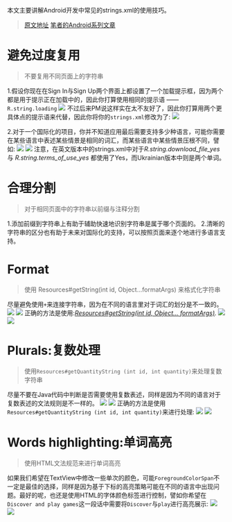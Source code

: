 本文主要讲解Android开发中常见的strings.xml的使用技巧。

> [原文地址](https://medium.com/@dmytrodanylyk/android-strings-xml-things-to-remember-c155025bb8bb#.muymqr8d0)
> [笔者的Android系列文章](https://github.com/wx-chevalier/Android-Boilerplate/blob/master/README.md)

# 避免过度复用
> 不要复用不同页面上的字符串

1.假设你现在在Sign In与Sign Up两个界面上都设置了一个加载提示框，因为两个都是用于提示正在加载中的，因此你打算使用相同的提示语 —— `R.string.loading`
![](https://coding.net/u/hoteam/p/Cache/git/raw/master/2016/7/3/1-JS87DDYrThImLteYAXtFhQ.png)
不过后来PM说这样实在太不友好了，因此你打算用两个更具体点的提示语来代替，因此你将你的`strings.xml`修改为了:
![](https://coding.net/u/hoteam/p/Cache/git/raw/master/2016/7/3/1-36F3gYBBrh0Df8BjfSUW-g.png)

2.对于一个国际化的项目，你并不知道应用最后需要支持多少种语言，可能你需要在某些语言中表述某些情景是相同的词汇，而某些语言中某些情景压根不同，譬如:
![](https://coding.net/u/hoteam/p/Cache/git/raw/master/2016/7/3/1-gyimVk1AvhWWQ6LF4vxL7A.png)
![](https://coding.net/u/hoteam/p/Cache/git/raw/master/2016/7/3/1-hG4uYDhTEIHOyVeU0lRqXw.png)
注意，在英文版本中的strings.xml中对于*R.string.download_file_yes* 与 *R.string.terms_of_use_yes* 都使用了Yes，而Ukrainian版本中则是两个单词。
# 合理分割
> 对于相同页面中的字符串以前缀与注释分割

1.添加前缀到字符串上有助于辅助快速地识别字符串是属于哪个页面的。
2.清晰的字符串的区分也有助于未来对国际化的支持，可以按照页面来逐个地进行多语言支持。

# Format
> 使用 Resources#getString(int id, Object...formatArgs) 来格式化字符串

尽量避免使用`+`来连接字符串，因为在不同的语言里对于词汇的划分是不一致的。
![](https://coding.net/u/hoteam/p/Cache/git/raw/master/2016/7/3/1-CY9aQc_Zg8q0Q17_y20MyA.png)
![](https://coding.net/u/hoteam/p/Cache/git/raw/master/2016/7/3/1-CMnyPXvHDND8RAFBfceSMQ.png)
正确的方法是使用:[*Resources#getString(int id, Object… formatArgs)*](https://developer.android.com/reference/android/content/res/Resources.html#getString%28int,%20java.lang.Object...%29)*.*
![](https://coding.net/u/hoteam/p/Cache/git/raw/master/2016/7/3/1-DSiEeB9gWTwCOJyxzUqMyA.png)
![](https://coding.net/u/hoteam/p/Cache/git/raw/master/2016/7/3/1-YXwYDDkBkDmopx47uJtR6w.png)

# Plurals:复数处理
> 使用`Resources#getQuantityString (int id, int quantity)`来处理复数字符串

尽量不要在Java代码中判断是否需要使用复数表述，同样是因为不同的语言对于复数表述的文法规则是不一样的。
![](https://coding.net/u/hoteam/p/Cache/git/raw/master/2016/7/3/1-4NH4qsPMMSQ70QV8zvOH-A.png)
![](https://coding.net/u/hoteam/p/Cache/git/raw/master/2016/7/3/1-WxoCPGta9uGTIoxfmXg3pA.png)
正确的方法是使用`Resources#getQuantityString (int id, int quantity)`来进行处理:
![](https://coding.net/u/hoteam/p/Cache/git/raw/master/2016/7/3/1-_KVd1Fhu4xUIy9cAdL7Acw.png)
![](https://coding.net/u/hoteam/p/Cache/git/raw/master/2016/7/3/1-jaGAm1mVsrKUCYH0LBN-_A.png)

# Words highlighting:单词高亮
> 使用HTML文法规范来进行单词高亮

如果我们希望在TextView中修改一些单次的颜色，可能`ForegroundColorSpan`不一定是最佳的选择，同样是因为基于下标的高亮策略可能在不同的语言中出现问题。最好的呢，也还是使用HTML的字体颜色标签进行控制，譬如你希望在`Discover and play games`这一段话中需要将`Discover`与`play`进行高亮展示:
![](https://coding.net/u/hoteam/p/Cache/git/raw/master/2016/7/3/1--v6s0KtpNaszxun2wITpoQ.png) 
![](https://coding.net/u/hoteam/p/Cache/git/raw/master/2016/7/3/1-YXwYDDkBkDmopx47uJtR6w.png)














